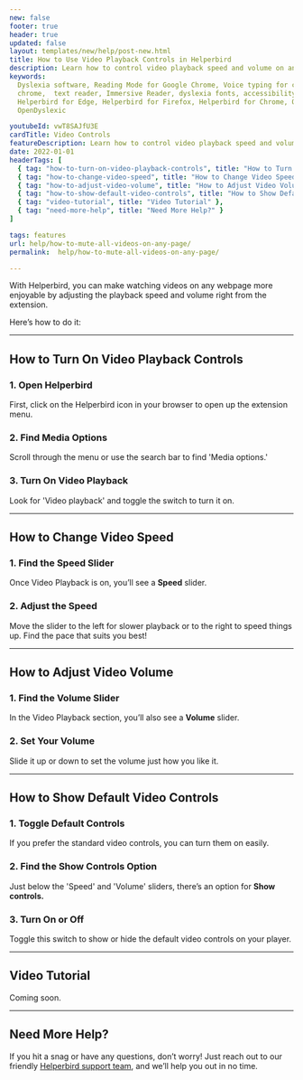 ```yaml
---
new: false
footer: true
header: true
updated: false
layout: templates/new/help/post-new.html
title: How to Use Video Playback Controls in Helperbird
description: Learn how to control video playback speed and volume on any webpage using Helperbird. This guide shows you how to customize your video-watching experience, including turning on default controls.
keywords:
  Dyslexia software, Reading Mode for Google Chrome, Voice typing for chrome, Text to speech for
  chrome,  text reader, Immersive Reader, dyslexia fonts, accessibility software, dyslexia software,
  Helperbird for Edge, Helperbird for Firefox, Helperbird for Chrome, Opendyslexic for Chrome,
  OpenDyslexic

youtubeId: vwT8SAJfU3E
cardTitle: Video Controls
featureDescription: Learn how to control video playback speed and volume on any webpage using Helperbird. This guide shows you how to customize your video-watching experience, including turning on default controls.
date: 2022-01-01
headerTags: [
  { tag: "how-to-turn-on-video-playback-controls", title: "How to Turn On Video Playback Controls" },
  { tag: "how-to-change-video-speed", title: "How to Change Video Speed" },
  { tag: "how-to-adjust-video-volume", title: "How to Adjust Video Volume" },
  { tag: "how-to-show-default-video-controls", title: "How to Show Default Video Controls" },
  { tag: "video-tutorial", title: "Video Tutorial" },
  { tag: "need-more-help", title: "Need More Help?" }
]

tags: features
url: help/how-to-mute-all-videos-on-any-page/
permalink:  help/how-to-mute-all-videos-on-any-page/

---
```



With Helperbird, you can make watching videos on any webpage more enjoyable by adjusting the playback speed and volume right from the extension. 

Here’s how to do it:

---

## How to Turn On Video Playback Controls

### 1. Open Helperbird

First, click on the Helperbird icon in your browser to open up the extension menu.

### 2. Find Media Options

Scroll through the menu or use the search bar to find 'Media options.'

### 3. Turn On Video Playback

Look for 'Video playback' and toggle the switch to turn it on.

---

## How to Change Video Speed

### 1. Find the Speed Slider

Once Video Playback is on, you’ll see a **Speed** slider.

### 2. Adjust the Speed

Move the slider to the left for slower playback or to the right to speed things up. Find the pace that suits you best!

---

## How to Adjust Video Volume

### 1. Find the Volume Slider

In the Video Playback section, you’ll also see a **Volume** slider.

### 2. Set Your Volume

Slide it up or down to set the volume just how you like it.

---

## How to Show Default Video Controls

### 1. Toggle Default Controls

If you prefer the standard video controls, you can turn them on easily.

### 2. Find the Show Controls Option

Just below the 'Speed' and 'Volume' sliders, there’s an option for **Show controls.**

### 3. Turn On or Off

Toggle this switch to show or hide the default video controls on your player.

---

## Video Tutorial

Coming soon.

---

## Need More Help?

If you hit a snag or have any questions, don’t worry! Just reach out to our friendly [Helperbird support team](/support/), and we’ll help you out in no time.

